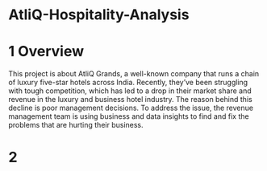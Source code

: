 # AtliQ-Hospitality-Analysis

# 1 Overview

This project is about AtliQ Grands, a well-known company that runs a chain of luxury five-star hotels across India. Recently, they’ve been struggling with tough competition, which has led to a drop in their market share and revenue in the luxury and business hotel industry. The reason behind this decline is poor management decisions. To address the issue, the revenue management team is using business and data insights to find and fix the problems that are hurting their business.

# 2 
